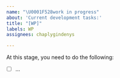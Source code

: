 ```yaml
---
name: "\U0001F528work in progress"
about: 'Сurrent development tasks:'
title: "[WP]"
labels: WP
assignees: chaplygindenys

---
```


At this stage, you need to do the following:
- [ ] ...
